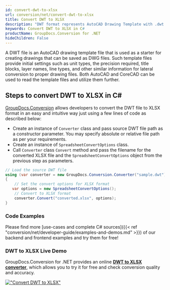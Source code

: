 ```yaml
---
id: convert-dwt-to-xlsx
url: conversion/net/convert-dwt-to-xlsx
title: Convert DWT to XLSX
description: "DWT format represents AutoCAD Drawing Template with .dwt extension. Learn how to convert DWT to XLSX file programmatically in C# language using GroupDocs.Conversion for .NET library."
keywords: Convert DWT to XLSX in C#
productName: GroupDocs.Conversion for .NET
hideChildren: False
---
```


A DWT file is an AutoCAD drawing template file that is used as a starter for creating drawings that can be saved as DWG files. Such template files provide initial settings such as unit types, the precision required, title blocks, layer names, line types, and other similar information for lateral conversion to proper drawing files. Both AutoCAD and CoreCAD can be used to read the template files and utilize them further.

## Steps to convert DWT to XLSX in C#

[GroupDocs.Conversion](https://products.groupdocs.com/conversion/net) allows developers to convert the DWT file to XLSX format in an easy and intuitive way just using a few lines of code as described below:

* Create an instance of `Converter` class and pass source DWT file path as a constructor parameter. You may specify absolute or relative file path as per your requirements. 
* Create an instance of `SpreadsheetConvertOptions` class.
* Call `Converter` class `Convert` method and pass the filename for the converted XLSX file and the `SpreadsheetConvertOptions` object from the previous step as parameters.

```csharp
// Load the source DWT file
using (var converter = new GroupDocs.Conversion.Converter("sample.dwt"))
{
    // Set the convert options for XLSX format
   var options = new SpreadsheetConvertOptions();
    // Convert to XLSX format
    converter.Convert("converted.xlsx", options);
}
```

### Code Examples

Please find more [use-cases and complete C# sources]({{< ref "conversion/net/developer-guide/examples-and-demos.md" >}}) of our backend and frontend examples and try them for free!

### DWT to XLSX Live Demo

GroupDocs.Conversion for .NET provides an online [**DWT to XLSX converter**](https://products.groupdocs.app/conversion/dwt-to-xlsx), which allows you to try it for free and check conversion quality and accuracy.

[!["Convert DWT to XLSX"](conversion/net/images/convert-to-xlsx/convert-dwt-to-xlsx.png)](https://products.groupdocs.app/conversion/dwt-to-xlsx)
